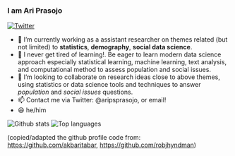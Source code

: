 ### I am Ari Prasojo

[![Twitter](https://img.shields.io/twitter/follow/aripsprasojo.svg?style=social&label=@aripsprasojo)](https://twitter.com/aripsprasojo)

- 🔭 I’m currently working as a assistant researcher on themes related (but not limited) to __statistics__, __demography__, __social data science__.
- 🌱 I never get tired of learning!. Be eager to learn modern data science approach especially statistical learning, machine learning, text analysis, and computational method to assess population and social issues.
- 👯 I’m looking to collaborate on research ideas close to above themes, using statistics or data science tools and techniques to answer _population_ and _social issues_ questions.
- 📫 Contact me via Twitter: @aripsprasojo, or email!
- 😄 he/him

![Github stats](https://github-readme-stats.vercel.app/api?username=aripurwantosp)
![Top languages](https://github-readme-stats.vercel.app/api/top-langs/?username=aripurwantosp&hide=html,jupyter%20notebook,JavaScript,PostScript,SCSS,Less&layout=compact&langs_count=10)

(copied/adapted the github profile code from: https://github.com/akbaritabar, https://github.com/robjhyndman)
